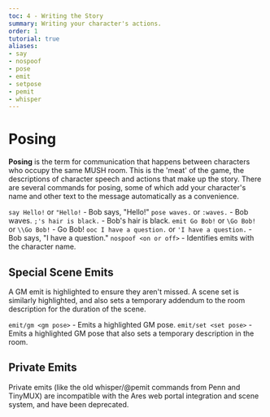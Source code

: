 ```yaml
---
toc: 4 - Writing the Story
summary: Writing your character's actions.
order: 1
tutorial: true
aliases:
- say
- nospoof
- pose
- emit
- setpose
- pemit
- whisper
---
```

# Posing

**Posing** is the term for communication that happens between characters who occupy the same MUSH room.  This is the 'meat' of the game, the descriptions of character speech and actions that make up the story. There are several commands for posing, some of which add your character's name and other text to the message automatically as a convenience.

`say Hello!` or `"Hello!` - Bob says, "Hello!"
`pose waves.` or `:waves.` - Bob waves.
`;'s hair is black.` - Bob's hair is black.
`emit Go Bob!` or `\Go Bob!` or `\\Go Bob!` - Go Bob!
`ooc I have a question.` or `'I have a question.` - <OOC> Bob says, "I have a question."
`nospoof <on or off>` - Identifies emits with the character name.

## Special Scene Emits

A GM emit is highlighted to ensure they aren't missed.  A scene set is similarly highlighted, and also sets a temporary addendum to the room description for the duration of the scene.

`emit/gm <gm pose>` - Emits a highlighted GM pose.
`emit/set <set pose>` - Emits a highlighted GM pose that also sets a temporary description in the room.

## Private Emits

Private emits (like the old whisper/@pemit commands from Penn and TinyMUX) are incompatible with the Ares web portal integration and scene system, and have been deprecated.
